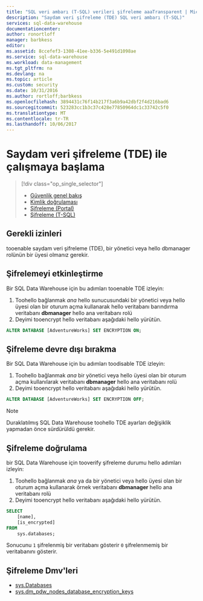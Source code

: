 ```yaml
---
title: "SQL veri ambarı (T-SQL) verileri şifreleme aaaTransparent | Microsoft Docs"
description: "Saydam veri şifreleme (TDE) SQL veri ambarı (T-SQL)"
services: sql-data-warehouse
documentationcenter: 
author: ronortloff
manager: barbkess
editor: 
ms.assetid: 8ccefef3-1308-41ee-b336-5e491d1098ae
ms.service: sql-data-warehouse
ms.workload: data-management
ms.tgt_pltfrm: na
ms.devlang: na
ms.topic: article
ms.custom: security
ms.date: 10/31/2016
ms.author: rortloff;barbkess
ms.openlocfilehash: 3894431c76f14b217f3a6b9a42dbf2f4d216bad6
ms.sourcegitcommit: 523283cc1b3c37c428e77850964dc1c33742c5f0
ms.translationtype: MT
ms.contentlocale: tr-TR
ms.lasthandoff: 10/06/2017
---
```

# <a name="get-started-with-transparent-data-encryption-tde"></a>Saydam veri şifreleme (TDE) ile çalışmaya başlama
> [!div class="op_single_selector"]
> * [Güvenlik genel bakış](sql-data-warehouse-overview-manage-security.md)
> * [Kimlik doğrulaması](sql-data-warehouse-authentication.md)
> * [Şifreleme (Portal)](sql-data-warehouse-encryption-tde.md)
> * [Şifreleme (T-SQL)](sql-data-warehouse-encryption-tde-tsql.md)
> 
> 

## <a name="required-permssions"></a>Gerekli izinleri
tooenable saydam veri şifreleme (TDE), bir yönetici veya hello dbmanager rolünün bir üyesi olmanız gerekir.

## <a name="enabling-encryption"></a>Şifrelemeyi etkinleştirme
Bir SQL Data Warehouse için bu adımları tooenable TDE izleyin:

1. Toohello bağlanmak *ana* hello sunucusundaki bir yönetici veya hello üyesi olan bir oturum açma kullanarak hello veritabanı barındırma veritabanı **dbmanager** hello ana veritabanı rolü
2. Deyimi tooencrypt hello veritabanı aşağıdaki hello yürütün.

```sql
ALTER DATABASE [AdventureWorks] SET ENCRYPTION ON;
```

## <a name="disabling-encryption"></a>Şifreleme devre dışı bırakma
Bir SQL Data Warehouse için bu adımları toodisable TDE izleyin:

1. Toohello bağlanmak *ana* bir yönetici veya hello üyesi olan bir oturum açma kullanılarak veritabanı **dbmanager** hello ana veritabanı rolü
2. Deyimi tooencrypt hello veritabanı aşağıdaki hello yürütün.

```sql
ALTER DATABASE [AdventureWorks] SET ENCRYPTION OFF;
```

> [!NOTE]
> Duraklatılmış SQL Data Warehouse toohello TDE ayarları değişiklik yapmadan önce sürdürüldü gerekir.
> 
> 

## <a name="verifying-encryption"></a>Şifreleme doğrulama
bir SQL Data Warehouse için tooverify şifreleme durumu hello adımları izleyin:

1. Toohello bağlanmak *ana* ya da bir yönetici veya hello üyesi olan bir oturum açma kullanarak örnek veritabanı **dbmanager** hello ana veritabanı rolü
2. Deyimi tooencrypt hello veritabanı aşağıdaki hello yürütün.

```sql
SELECT
    [name],
    [is_encrypted]
FROM
    sys.databases;
```

Sonucunu ```1``` şifrelenmiş bir veritabanı gösterir ```0``` şifrelenmemiş bir veritabanını gösterir.

## <a name="encryption-dmvs"></a>Şifreleme Dmv'leri
* [sys.Databases][sys.databases] 
* [sys.dm_pdw_nodes_database_encryption_keys][sys.dm_pdw_nodes_database_encryption_keys]

<!--Anchors-->
[Transparent Data Encryption (TDE)]: https://msdn.microsoft.com/library/bb934049.aspx
[sys.databases]: http://msdn.microsoft.com/library/ms178534.aspx  
[sys.dm_pdw_nodes_database_encryption_keys]: https://msdn.microsoft.com/library/mt203922.aspx  

<!--Image references-->

<!--Link references-->

